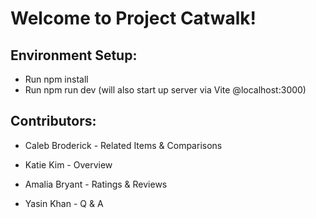 # Welcome to Project Catwalk!

## Environment Setup: 
- Run npm install
- Run npm run dev (will also start up server via Vite @localhost:3000)

## Contributors:
* Caleb Broderick - Related Items & Comparisons

* Katie Kim - Overview

* Amalia Bryant - Ratings & Reviews

* Yasin Khan - Q & A